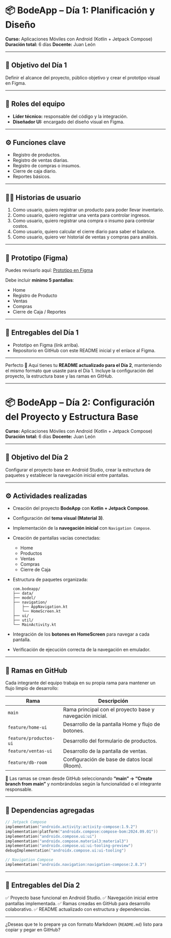 
# 📦 BodeApp – Día 1: Planificación y Diseño

**Curso:** Aplicaciones Móviles con Android (Kotlin + Jetpack Compose)
**Duración total:** 6 días
**Docente:** Juan León

---

## 🎯 Objetivo del Día 1

Definir el alcance del proyecto, público objetivo y crear el prototipo visual en Figma.

---

## 👥 Roles del equipo

* **Líder técnico:** responsable del código y la integración.
* **Diseñador UI:** encargado del diseño visual en Figma.

---

## ⚙️ Funciones clave

* Registro de productos.
* Registro de ventas diarias.
* Registro de compras o insumos.
* Cierre de caja diario.
* Reportes básicos.

---

## 🧑‍💻 Historias de usuario

1. Como usuario, quiero registrar un producto para poder llevar inventario.
2. Como usuario, quiero registrar una venta para controlar ingresos.
3. Como usuario, quiero registrar una compra o insumo para controlar costos.
4. Como usuario, quiero calcular el cierre diario para saber el balance.
5. Como usuario, quiero ver historial de ventas y compras para análisis.

---

## 🎨 Prototipo (Figma)

Puedes revisarlo aquí: [Prototipo en Figma](https://www.figma.com/make/57Di6JZnEyaCey2vKzrtml/Inventory-Management-App?node-id=0-4&t=1xdXjYJ87or7CxxS-1)

Debe incluir **mínimo 5 pantallas**:

* Home
* Registro de Producto
* Ventas
* Compras
* Cierre de Caja / Reportes

---

## 📁 Entregables del Día 1

* Prototipo en Figma (link arriba).
* Repositorio en GitHub con este README inicial y el enlace al Figma.

---
Perfecto 🙌 Aquí tienes tu **README actualizado para el Día 2**, manteniendo el mismo formato que usaste para el Día 1.
Incluye la configuración del proyecto, la estructura base y las ramas en GitHub.

---

# 📦 BodeApp – Día 2: Configuración del Proyecto y Estructura Base

**Curso:** Aplicaciones Móviles con Android (Kotlin + Jetpack Compose)
**Duración total:** 6 días
**Docente:** Juan León

---

## 🎯 Objetivo del Día 2

Configurar el proyecto base en Android Studio, crear la estructura de paquetes y establecer la navegación inicial entre pantallas.

---

## ⚙️ Actividades realizadas

* Creación del proyecto **BodeApp** con **Kotlin + Jetpack Compose**.
* Configuración del **tema visual (Material 3)**.
* Implementación de la **navegación inicial** con `Navigation Compose`.
* Creación de pantallas vacías conectadas:

  * Home
  * Productos
  * Ventas
  * Compras
  * Cierre de Caja
* Estructura de paquetes organizada:

  ```
  com.bodeapp/
  ├── data/
  ├── model/
  ├── navigation/
  │   ├── AppNavigation.kt
  │   └── HomeScreen.kt
  ├── ui/
  ├── util/
  └── MainActivity.kt
  ```
* Integración de los **botones en HomeScreen** para navegar a cada pantalla.
* Verificación de ejecución correcta de la navegación en emulador.

---

## 🌿 Ramas en GitHub

Cada integrante del equipo trabaja en su propia rama para mantener un flujo limpio de desarrollo:

| Rama                   | Descripción                                               |
| ---------------------- | --------------------------------------------------------- |
| `main`                 | Rama principal con el proyecto base y navegación inicial. |
| `feature/home-ui`      | Desarrollo de la pantalla Home y flujo de botones.        |
| `feature/productos-ui` | Desarrollo del formulario de productos.                   |
| `feature/ventas-ui`    | Desarrollo de la pantalla de ventas.                      |
| `feature/db-room`      | Configuración de base de datos local (Room).              |

📘 Las ramas se crean desde GitHub seleccionando **“main” → “Create branch from main”**
y nombrándolas según la funcionalidad o el integrante responsable.

---

## 🧱 Dependencias agregadas

```kotlin
// Jetpack Compose
implementation("androidx.activity:activity-compose:1.9.2")
implementation(platform("androidx.compose:compose-bom:2024.09.01"))
implementation("androidx.compose.ui:ui")
implementation("androidx.compose.material3:material3")
implementation("androidx.compose.ui:ui-tooling-preview")
debugImplementation("androidx.compose.ui:ui-tooling")

// Navigation Compose
implementation("androidx.navigation:navigation-compose:2.8.3")
```

---

## 📁 Entregables del Día 2

✅ Proyecto base funcional en Android Studio.
✅ Navegación inicial entre pantallas implementada.
✅ Ramas creadas en GitHub para desarrollo colaborativo.
✅ README actualizado con estructura y dependencias.

---

¿Deseas que te lo prepare ya con formato Markdown (`README.md`) listo para copiar y pegar en GitHub?
